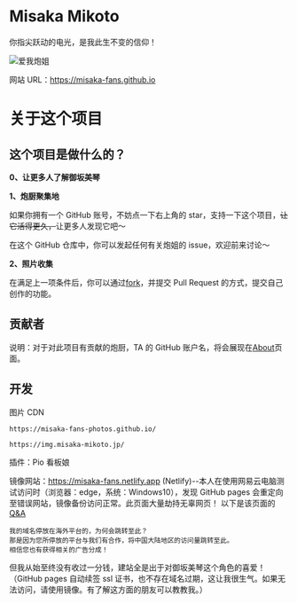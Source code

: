 # Misaka Mikoto

你指尖跃动的电光，是我此生不变的信仰！

![爱我炮姐](https://github.com/shbwb/misaka/blob/main/pic/0EE7D24A-F64D-4818-AEE8-E5C83A5696B3.jpeg)

网站 URL：https://misaka-fans.github.io

# 关于这个项目

## 这个项目是做什么的？

**0、让更多人了解御坂美琴**

**1、炮厨聚集地**

如果你拥有一个 GitHub 账号，不妨点一下右上角的 star，支持一下这个项目，<del>让它活得更久，</del>让更多人发现它吧～

在这个 GitHub 仓库中，你可以发起任何有关炮姐的 issue，欢迎前来讨论～

**2、照片收集**

在满足上一项条件后，你可以通过[fork](https://github.com/misaka-fans-photos/misaka-fans-photos.github.io/fork)，并提交 Pull Request 的方式，提交自己创作的功能。

## 贡献者

说明：对于对此项目有贡献的炮厨，TA 的 GitHub 账户名，将会展现在[About](https://misaka-mikoto.jp/pages/about)页面。

## 开发

图片 CDN

```
https://misaka-fans-photos.github.io/

https://img.misaka-mikoto.jp/
```

插件：Pio 看板娘

镜像网站：https://misaka-fans.netlify.app
(Netlify)--本人在使用网易云电脑测试访问时（浏览器：edge，系统：Windows10），发现 GitHub pages 会重定向至错误网站，镜像备份访问正常。此页面大量劫持无辜网页！
以下是该页面的[Q&A](https://dragonstatic.com/q-a.html)

```
我的域名停放在海外平台的，为何会跳转至此？
那是因为您所停放的平台与我们有合作，将中国大陆地区的访问量跳转至此。
相信您也有获得相关的广告分成！
```

但我从始至终没有收过一分钱，建站全是出于对御坂美琴这个角色的喜爱！（GitHub pages 自动续签 ssl 证书，也不存在域名过期，这让我很生气。如果无法访问，请使用镜像。有了解这方面的朋友可以教教我。）
